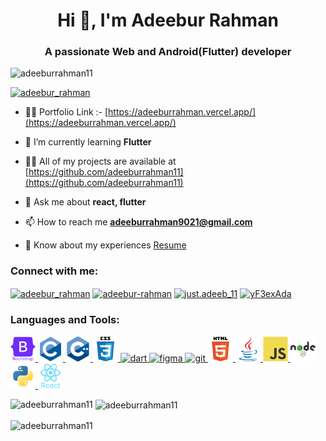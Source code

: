 <h1 align="center">Hi 👋, I'm Adeebur Rahman</h1>
<h3 align="center">A passionate Web and Android(Flutter) developer</h3>

<p align="left"> <img src="https://komarev.com/ghpvc/?username=adeeburrahman11&label=Profile%20views&color=0e75b6&style=flat" alt="adeeburrahman11" /> </p>

<p align="left"> <a href="https://twitter.com/adeebur_rahman" target="blank"><img src="https://img.shields.io/twitter/follow/adeebur_rahman?logo=twitter&style=for-the-badge" alt="adeebur_rahman" /></a> </p>

- 👨‍💻 Portfolio Link :- [https://adeeburrahman.vercel.app/](https://adeeburrahman.vercel.app/)

- 🌱 I’m currently learning **Flutter**

- 👨‍💻 All of my projects are available at [https://github.com/adeeburrahman11](https://github.com/adeeburrahman11)

- 💬 Ask me about **react, flutter**

- 📫 How to reach me **adeeburrahman9021@gmail.com**

- 📄 Know about my experiences [Resume](https://docs.google.com/document/d/11OhBq9ixRom4O-1c2pTYaxbU8MTCfHGPU-YFo48b0zg/edit?usp=drive_link)

<h3 align="left">Connect with me:</h3>
<p align="left">
<a href="https://twitter.com/adeebur_rahman" target="blank"><img align="center" src="https://raw.githubusercontent.com/rahuldkjain/github-profile-readme-generator/master/src/images/icons/Social/twitter.svg" alt="adeebur_rahman" height="30" width="40" /></a>
<a href="https://linkedin.com/in/adeebur-rahman" target="blank"><img align="center" src="https://raw.githubusercontent.com/rahuldkjain/github-profile-readme-generator/master/src/images/icons/Social/linked-in-alt.svg" alt="adeebur-rahman" height="30" width="40" /></a>
<a href="https://instagram.com/just.adeeb_11" target="blank"><img align="center" src="https://raw.githubusercontent.com/rahuldkjain/github-profile-readme-generator/master/src/images/icons/Social/instagram.svg" alt="just.adeeb_11" height="30" width="40" /></a>
<a href="https://discord.gg/yF3exAda" target="blank"><img align="center" src="https://raw.githubusercontent.com/rahuldkjain/github-profile-readme-generator/master/src/images/icons/Social/discord.svg" alt="yF3exAda" height="30" width="40" /></a>
</p>

<h3 align="left">Languages and Tools:</h3>
<p align="left"> <a href="https://getbootstrap.com" target="_blank" rel="noreferrer"> <img src="https://raw.githubusercontent.com/devicons/devicon/master/icons/bootstrap/bootstrap-plain-wordmark.svg" alt="bootstrap" width="40" height="40"/> </a> <a href="https://www.cprogramming.com/" target="_blank" rel="noreferrer"> <img src="https://raw.githubusercontent.com/devicons/devicon/master/icons/c/c-original.svg" alt="c" width="40" height="40"/> </a> <a href="https://www.w3schools.com/cpp/" target="_blank" rel="noreferrer"> <img src="https://raw.githubusercontent.com/devicons/devicon/master/icons/cplusplus/cplusplus-original.svg" alt="cplusplus" width="40" height="40"/> </a> <a href="https://www.w3schools.com/css/" target="_blank" rel="noreferrer"> <img src="https://raw.githubusercontent.com/devicons/devicon/master/icons/css3/css3-original-wordmark.svg" alt="css3" width="40" height="40"/> </a> <a href="https://dart.dev" target="_blank" rel="noreferrer"> <img src="https://www.vectorlogo.zone/logos/dartlang/dartlang-icon.svg" alt="dart" width="40" height="40"/> </a> <a href="https://www.figma.com/" target="_blank" rel="noreferrer"> <img src="https://www.vectorlogo.zone/logos/figma/figma-icon.svg" alt="figma" width="40" height="40"/> </a> <a href="https://git-scm.com/" target="_blank" rel="noreferrer"> <img src="https://www.vectorlogo.zone/logos/git-scm/git-scm-icon.svg" alt="git" width="40" height="40"/> </a> <a href="https://www.w3.org/html/" target="_blank" rel="noreferrer"> <img src="https://raw.githubusercontent.com/devicons/devicon/master/icons/html5/html5-original-wordmark.svg" alt="html5" width="40" height="40"/> </a> <a href="https://www.java.com" target="_blank" rel="noreferrer"> <img src="https://raw.githubusercontent.com/devicons/devicon/master/icons/java/java-original.svg" alt="java" width="40" height="40"/> </a> <a href="https://developer.mozilla.org/en-US/docs/Web/JavaScript" target="_blank" rel="noreferrer"> <img src="https://raw.githubusercontent.com/devicons/devicon/master/icons/javascript/javascript-original.svg" alt="javascript" width="40" height="40"/> </a> <a href="https://nodejs.org" target="_blank" rel="noreferrer"> <img src="https://raw.githubusercontent.com/devicons/devicon/master/icons/nodejs/nodejs-original-wordmark.svg" alt="nodejs" width="40" height="40"/> </a> <a href="https://www.python.org" target="_blank" rel="noreferrer"> <img src="https://raw.githubusercontent.com/devicons/devicon/master/icons/python/python-original.svg" alt="python" width="40" height="40"/> </a> <a href="https://reactjs.org/" target="_blank" rel="noreferrer"> <img src="https://raw.githubusercontent.com/devicons/devicon/master/icons/react/react-original-wordmark.svg" alt="react" width="40" height="40"/> </a> </p>

<p><img align="left" src="https://github-readme-stats.vercel.app/api/top-langs?username=adeeburrahman11&show_icons=true&locale=en&layout=compact" alt="adeeburrahman11" /></p>

<p>&nbsp;<img align="center" src="https://github-readme-stats.vercel.app/api?username=adeeburrahman11&show_icons=true&locale=en" alt="adeeburrahman11" /></p>

<p><img align="center" src="https://github-readme-streak-stats.herokuapp.com/?user=adeeburrahman11&" alt="adeeburrahman11" /></p>
